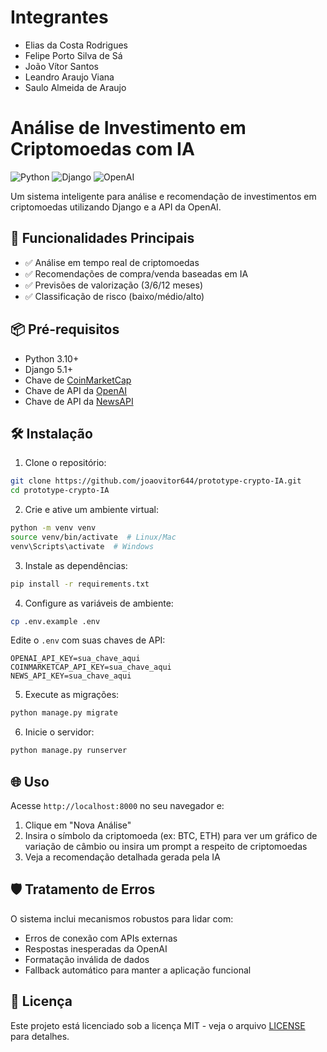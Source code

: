 # Integrantes



- Elias da Costa Rodrigues
- Felipe Porto Silva de Sá
- João Vítor Santos
- Leandro Araujo Viana
- Saulo Almeida de Araujo



# Análise de Investimento em Criptomoedas com IA

![Python](https://img.shields.io/badge/Python-3.10+-blue.svg)
![Django](https://img.shields.io/badge/Django-5.1-green.svg)
![OpenAI](https://img.shields.io/badge/OpenAI-API-brightgreen.svg)

Um sistema inteligente para análise e recomendação de investimentos em criptomoedas utilizando Django e a API da OpenAI.

## 🚀 Funcionalidades Principais

- ✅ Análise em tempo real de criptomoedas
- ✅ Recomendações de compra/venda baseadas em IA
- ✅ Previsões de valorização (3/6/12 meses)
- ✅ Classificação de risco (baixo/médio/alto)


## 📦 Pré-requisitos

- Python 3.10+
- Django 5.1+
- Chave de [CoinMarketCap](https://coinmarketcap.com/api/)
- Chave de API da [OpenAI](https://platform.openai.com/)
- Chave de API da [NewsAPI](https://newsapi.org/)

## 🛠️ Instalação

1. Clone o repositório:
```bash
git clone https://github.com/joaovitor644/prototype-crypto-IA.git
cd prototype-crypto-IA
```

2. Crie e ative um ambiente virtual:
```bash
python -m venv venv
source venv/bin/activate  # Linux/Mac
venv\Scripts\activate  # Windows
```

3. Instale as dependências:
```bash
pip install -r requirements.txt
```

4. Configure as variáveis de ambiente:
```bash
cp .env.example .env
```
Edite o `.env` com suas chaves de API:
```
OPENAI_API_KEY=sua_chave_aqui
COINMARKETCAP_API_KEY=sua_chave_aqui
NEWS_API_KEY=sua_chave_aqui
```

5. Execute as migrações:
```bash
python manage.py migrate
```

6. Inicie o servidor:
```bash
python manage.py runserver
```

## 🌐 Uso

Acesse `http://localhost:8000` no seu navegador e:


1. Clique em "Nova Análise"
2. Insira o símbolo da criptomoeda (ex: BTC, ETH) para ver um gráfico de variação de câmbio ou insira um prompt a respeito de criptomoedas
3. Veja a recomendação detalhada gerada pela IA

## 🛡️ Tratamento de Erros

O sistema inclui mecanismos robustos para lidar com:
- Erros de conexão com APIs externas
- Respostas inesperadas da OpenAI
- Formatação inválida de dados
- Fallback automático para manter a aplicação funcional


## 📄 Licença

Este projeto está licenciado sob a licença MIT - veja o arquivo [LICENSE](LICENSE) para detalhes.

